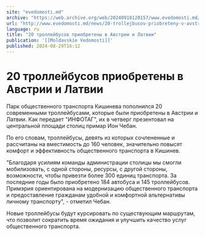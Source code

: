 ```yaml
---
site: "evedomosti.md"
archive: "https://web.archive.org/web/20240918120157/www.evedomosti.md/news/20-trollejbusov-priobreteny-v-avstrii-i-latvii"
url: "http://www.evedomosti.md/news/20-trollejbusov-priobreteny-v-avstrii-i-latvii"
language: ru
title: "20 троллейбусов приобретены в Австрии и Латвии"
publication: '[[Moldavskie Vedomosti]]'
published: 2024-08-29T16:12
---
```


# 20 троллейбусов приобретены в Австрии и Латвии

Парк общественного транспорта Кишинева пополнился 20 современными троллейбусами, которые были приобретены в Австрии и Латвии. Как передает "ИНФОТАГ", их в четверг презентовал на центральной площади столиц примар Ион Чебан.

По его словам, троллейбусы, девять из которых сочлененные и рассчитаны на вместимость до 160 человек, значительно повысят комфорт и эффективность общественного транспорта в Кишинев.

"Благодаря усилиям команды администрации столицы мы смогли мобилизовать, с одной стороны, ресурсы, с другой стороны, возможности, чтобы привезти более 300 единиц транспорта. За последние годы было приобретено 184 автобуса и 145 троллейбусов. Примэрия ориентирована на модернизацию общественного транспорта и предоставление гражданам удобной и комфортной альтернативы личному транспорту", - отметил Чебан.

Новые троллейбусы будут курсировать по существующим маршрутам, что позволит сократить время ожидания и улучшить качество услуг общественного транспорта.